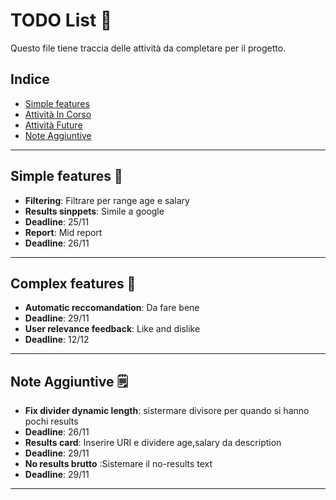 # TODO List 📝

Questo file tiene traccia delle attività da completare per il progetto.

## Indice
- [Simple features](#simple-features)
- [Attività In Corso](#attività-in-corso)
- [Attività Future](#attività-future)
- [Note Aggiuntive](#note-aggiuntive)

---

## Simple features 🚀
  - **Filtering**: Filtrare per range age e salary
  - **Results sinppets**: Simile a google 
  - **Deadline**: 25/11
  - **Report**: Mid report
  - **Deadline**: 26/11


---


## Complex features 🚀
  - **Automatic reccomandation**: Da fare bene
  - **Deadline**: 29/11
  - **User relevance feedback**: Like and dislike
  - **Deadline**: 12/12

---

## Note Aggiuntive 🗒️
  - **Fix divider dynamic length**: sistermare divisore per quando si hanno pochi results
  - **Deadline**: 26/11
  - **Results card**: Inserire URI e dividere age,salary da description
  - **Deadline**: 29/11
  - **No results brutto** :Sistemare il no-results text
  - **Deadline**: 29/11



---